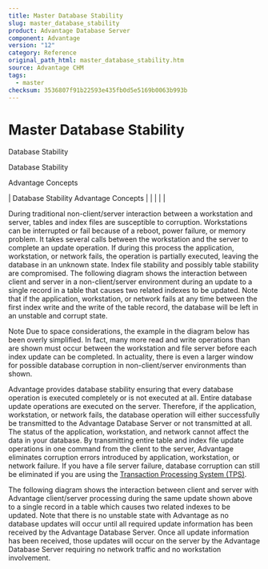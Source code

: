 ```yaml
---
title: Master Database Stability
slug: master_database_stability
product: Advantage Database Server
component: Advantage
version: "12"
category: Reference
original_path_html: master_database_stability.htm
source: Advantage CHM
tags:
  - master
checksum: 3536807f91b22593e435fb0d5e5169b0063b993b
---
```


# Master Database Stability

Database Stability

Database Stability

Advantage Concepts

| Database Stability  Advantage Concepts |  |  |  |  |

During traditional non-client/server interaction between a workstation and server, tables and index files are susceptible to corruption. Workstations can be interrupted or fail because of a reboot, power failure, or memory problem. It takes several calls between the workstation and the server to complete an update operation. If during this process the application, workstation, or network fails, the operation is partially executed, leaving the database in an unknown state. Index file stability and possibly table stability are compromised. The following diagram shows the interaction between client and server in a non-client/server environment during an update to a single record in a table that causes two related indexes to be updated. Note that if the application, workstation, or network fails at any time between the first index write and the write of the table record, the database will be left in an unstable and corrupt state.

Note Due to space considerations, the example in the diagram below has been overly simplified. In fact, many more read and write operations than are shown must occur between the workstation and file server before each index update can be completed. In actuality, there is even a larger window for possible database corruption in non-client/server environments than shown.

Advantage provides database stability ensuring that every database operation is executed completely or is not executed at all. Entire database update operations are executed on the server. Therefore, if the application, workstation, or network fails, the database operation will either successfully be transmitted to the Advantage Database Server or not transmitted at all. The status of the application, workstation, and network cannot affect the data in your database. By transmitting entire table and index file update operations in one command from the client to the server, Advantage eliminates corruption errors introduced by application, workstation, or network failure. If you have a file server failure, database corruption can still be eliminated if you are using the [Transaction Processing System (TPS)](master_transaction_processing_system.md).

The following diagram shows the interaction between client and server with Advantage client/server processing during the same update shown above to a single record in a table which causes two related indexes to be updated. Note that there is no unstable state with Advantage as no database updates will occur until all required update information has been received by the Advantage Database Server. Once all update information has been received, those updates will occur on the server by the Advantage Database Server requiring no network traffic and no workstation involvement.

